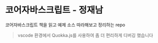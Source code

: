 # 코어자바스크립트 - 정재남

코어자바스크립트 책을 읽고 예제 소스 따라해보고 정리하는 repo

> vscode 환경에서 Quokka.js를 사용하여 좀 더 편리하게 디버깅 했습니다
